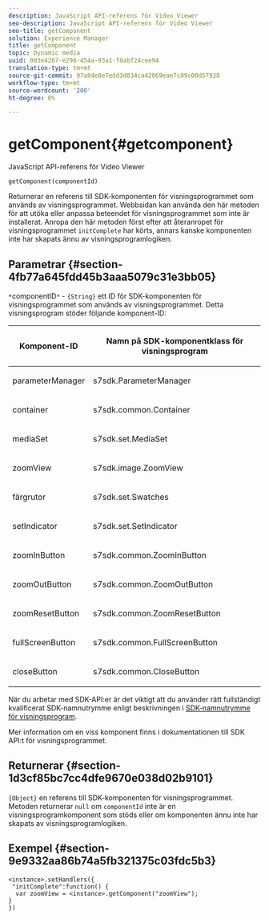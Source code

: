 ```yaml
---
description: JavaScript API-referens för Video Viewer
seo-description: JavaScript API-referens för Video Viewer
seo-title: getComponent
solution: Experience Manager
title: getComponent
topic: Dynamic media
uuid: 083e4267-e296-454a-93a1-f0abf24cee94
translation-type: tm+mt
source-git-commit: 97a84e8e7edd3d834ca42069eae7c09c00d57938
workflow-type: tm+mt
source-wordcount: '200'
ht-degree: 0%

---
```



# getComponent{#getcomponent}

JavaScript API-referens för Video Viewer

`getComponent(componentId)`

Returnerar en referens till SDK-komponenten för visningsprogrammet som används av visningsprogrammet. Webbsidan kan använda den här metoden för att utöka eller anpassa beteendet för visningsprogrammet som inte är installerat. Anropa den här metoden först efter att återanropet för visningsprogrammet `initComplete` har körts, annars kanske komponenten inte har skapats ännu av visningsprogramlogiken.

## Parametrar {#section-4fb77a645fdd45b3aaa5079c31e3bb05}

`*`componentID`*`  -  `{String}` ett ID för SDK-komponenten för visningsprogrammet som används av visningsprogrammet. Detta visningsprogram stöder följande komponent-ID:

<table id="table_7B5DD9303EF44ADD847B13FFEAD135D9"> 
 <thead> 
  <tr> 
   <th colname="col1" class="entry"> <p>Komponent-ID </p> </th> 
   <th colname="col2" class="entry"> <p>Namn på SDK-komponentklass för visningsprogram </p> </th> 
  </tr> 
 </thead>
 <tbody> 
  <tr> 
   <td colname="col1"> <p> <span class="codeph"> parameterManager  </span> </p> </td> 
   <td colname="col2"> <p> <span class="codeph"> s7sdk.ParameterManager  </span> </p> </td> 
  </tr> 
  <tr> 
   <td colname="col1"> <p> <span class="codeph"> container  </span> </p> </td> 
   <td colname="col2"> <p> <span class="codeph"> s7sdk.common.Container  </span> </p> </td> 
  </tr> 
  <tr> 
   <td colname="col1"> <p> <span class="codeph"> mediaSet  </span> </p> </td> 
   <td colname="col2"> <p> <span class="codeph"> s7sdk.set.MediaSet  </span> </p> </td> 
  </tr> 
  <tr> 
   <td colname="col1"> <p> <span class="codeph"> zoomView  </span> </p> </td> 
   <td colname="col2"> <p> <span class="codeph"> s7sdk.image.ZoomView  </span> </p> </td> 
  </tr> 
  <tr> 
   <td colname="col1"> <p> <span class="codeph"> färgrutor  </span> </p> </td> 
   <td colname="col2"> <p> <span class="codeph"> s7sdk.set.Swatches  </span> </p> </td> 
  </tr> 
  <tr> 
   <td colname="col1"> <p> <span class="codeph"> setIndicator  </span> </p> </td> 
   <td colname="col2"> <p> <span class="codeph"> s7sdk.set.SetIndicator  </span> </p> </td> 
  </tr> 
  <tr> 
   <td colname="col1"> <p> <span class="codeph"> zoomInButton  </span> </p> </td> 
   <td colname="col2"> <p> <span class="codeph"> s7sdk.common.ZoomInButton  </span> </p> </td> 
  </tr> 
  <tr> 
   <td colname="col1"> <p> <span class="codeph"> zoomOutButton  </span> </p> </td> 
   <td colname="col2"> <p> <span class="codeph"> s7sdk.common.ZoomOutButton  </span> </p> </td> 
  </tr> 
  <tr> 
   <td colname="col1"> <p> <span class="codeph"> zoomResetButton  </span> </p> </td> 
   <td colname="col2"> <p> <span class="codeph"> s7sdk.common.ZoomResetButton  </span> </p> </td> 
  </tr> 
  <tr> 
   <td colname="col1"> <p> <span class="codeph"> fullScreenButton  </span> </p> </td> 
   <td colname="col2"> <p> <span class="codeph"> s7sdk.common.FullScreenButton  </span> </p> </td> 
  </tr> 
  <tr> 
   <td colname="col1"> <p> <span class="codeph"> closeButton  </span> </p> </td> 
   <td colname="col2"> <p> <span class="codeph"> s7sdk.common.CloseButton  </span> </p> </td> 
  </tr> 
 </tbody> 
</table>

När du arbetar med SDK-API:er är det viktigt att du använder rätt fullständigt kvalificerat SDK-namnutrymme enligt beskrivningen i [SDK-namnutrymme för visningsprogram](../../../c-html5-s7-aem-asset-viewers/c-html5-20-zoom-viewer-about/c-html5-20-zoom-viewer-namespace.md#concept-53e47e46d7954e2b9681d13d716fd1ca).

Mer information om en viss komponent finns i dokumentationen till SDK API:t för visningsprogrammet.

## Returnerar {#section-1d3cf85bc7cc4dfe9670e038d02b9101}

`{Object}` en referens till SDK-komponenten för visningsprogrammet. Metoden returnerar `null` om `componentId` inte är en visningsprogramkomponent som stöds eller om komponenten ännu inte har skapats av visningsprogramlogiken.

## Exempel {#section-9e9332aa86b74a5fb321375c03fdc5b3}

```
<instance>.setHandlers({ 
 "initComplete":function() { 
  var zoomView = <instance>.getComponent("zoomView"); 
} 
})
```


